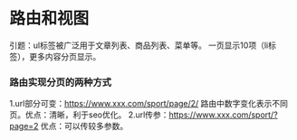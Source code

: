 路由和视图
===
引题：ul标签被广泛用于文章列表、商品列表、菜单等。
一页显示10项（li标签），更多内容分页显示。

### 路由实现分页的两种方式
1.url部分可变：https://www.xxx.com/sport/page/2/ 路由中数字变化表示不同页。优点：清晰，利于seo优化。
2.url传参：https://www.xxx.com/sport/?page=2
优点：可以传较多参数。